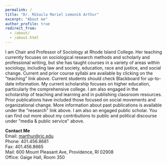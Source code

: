 ```yaml
---
permalink: /
title: "Dr. Mikaila Mariel Lemonik Arthur"
excerpt: "About me"
author_profile: true
redirect_from: 
  - /about/
  - /about.html
---
```




I am Chair and Professor of Sociology at Rhode Island College. Her teaching currently focuses on sociological research methods and scholarly and professional writing, but she has taught courses in a variety of areas within sociology, including law and society, education, race and justice, and social change. Current and prior course syllabi are available by clicking on the "teaching" link above. Current students should check Blackboard for up-to-date information. My current scholarship focuses on higher education, particularly the comprehensive college. I am also engaged in the scholarship of teaching and learning and in publishing classroom resources. Prior publications have included those focused on social movements and organizational change. More information about past publications is available under the "research" link above. I am also an engaged public scholar. You can find out more about my contributions to public and political discourse under "media & public service" above.

**Contact Me**<br>
Email:  <a href="mailto:marthur@ric.edu">marthur@ric.edu</a><br>
Phone:  401.456.8681<br>
Fax:    401.456.8665<br>
Mail:   600 Mount Pleasant Ave, Providence, RI 02908<br>
Office: Gaige Hall, Room 350<br>
